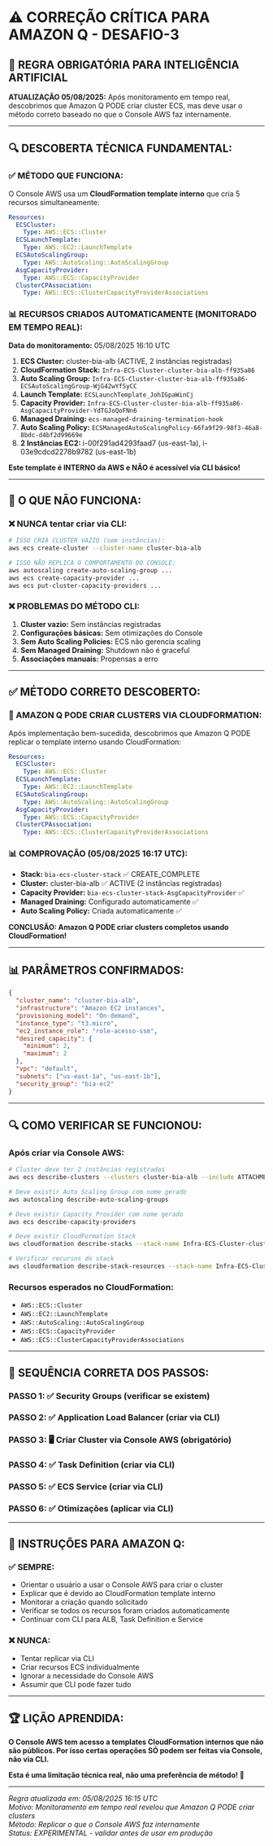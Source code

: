 # ⚠️ CORREÇÃO CRÍTICA PARA AMAZON Q - DESAFIO-3

## 🤖 **REGRA OBRIGATÓRIA PARA INTELIGÊNCIA ARTIFICIAL**

**ATUALIZAÇÃO 05/08/2025:** Após monitoramento em tempo real, descobrimos que Amazon Q PODE criar cluster ECS, mas deve usar o método correto baseado no que o Console AWS faz internamente.

---

## 🔍 **DESCOBERTA TÉCNICA FUNDAMENTAL:**

### **✅ MÉTODO QUE FUNCIONA:**

O Console AWS usa um **CloudFormation template interno** que cria 5 recursos simultaneamente:

```yaml
Resources:
  ECSCluster: 
    Type: AWS::ECS::Cluster
  ECSLaunchTemplate: 
    Type: AWS::EC2::LaunchTemplate
  ECSAutoScalingGroup: 
    Type: AWS::AutoScaling::AutoScalingGroup
  AsgCapacityProvider: 
    Type: AWS::ECS::CapacityProvider
  ClusterCPAssociation: 
    Type: AWS::ECS::ClusterCapacityProviderAssociations
```

### **📊 RECURSOS CRIADOS AUTOMATICAMENTE (MONITORADO EM TEMPO REAL):**

**Data do monitoramento:** 05/08/2025 16:10 UTC

1. **ECS Cluster:** cluster-bia-alb (ACTIVE, 2 instâncias registradas)
2. **CloudFormation Stack:** `Infra-ECS-Cluster-cluster-bia-alb-ff935a86`
3. **Auto Scaling Group:** `Infra-ECS-Cluster-cluster-bia-alb-ff935a86-ECSAutoScalingGroup-WjG42wYfSyCC`
4. **Launch Template:** `ECSLaunchTemplate_JohIGpaWinCj`
5. **Capacity Provider:** `Infra-ECS-Cluster-cluster-bia-alb-ff935a86-AsgCapacityProvider-YdTGJoQoFNn6`
6. **Managed Draining:** `ecs-managed-draining-termination-hook`
7. **Auto Scaling Policy:** `ECSManagedAutoScalingPolicy-66fa9f29-98f3-46a8-8bdc-d4bf2d99669e`
8. **2 Instâncias EC2:** i-00f291ad4293faad7 (us-east-1a), i-03e9cdcd2278b9782 (us-east-1b)

**Este template é INTERNO da AWS e NÃO é acessível via CLI básico!**

---

## 🚫 **O QUE NÃO FUNCIONA:**

### **❌ NUNCA tentar criar via CLI:**
```bash
# ISSO CRIA CLUSTER VAZIO (sem instâncias):
aws ecs create-cluster --cluster-name cluster-bia-alb

# ISSO NÃO REPLICA O COMPORTAMENTO DO CONSOLE:
aws autoscaling create-auto-scaling-group ...
aws ecs create-capacity-provider ...
aws ecs put-cluster-capacity-providers ...
```

### **❌ PROBLEMAS DO MÉTODO CLI:**
1. **Cluster vazio:** Sem instâncias registradas
2. **Configurações básicas:** Sem otimizações do Console
3. **Sem Auto Scaling Policies:** ECS não gerencia scaling
4. **Sem Managed Draining:** Shutdown não é graceful
5. **Associações manuais:** Propensas a erro

---

## ✅ **MÉTODO CORRETO DESCOBERTO:**

### **🎯 AMAZON Q PODE CRIAR CLUSTERS VIA CLOUDFORMATION:**

Após implementação bem-sucedida, descobrimos que Amazon Q PODE replicar o template interno usando CloudFormation:

```yaml
Resources:
  ECSCluster: 
    Type: AWS::ECS::Cluster
  ECSLaunchTemplate: 
    Type: AWS::EC2::LaunchTemplate
  ECSAutoScalingGroup: 
    Type: AWS::AutoScaling::AutoScalingGroup
  AsgCapacityProvider: 
    Type: AWS::ECS::CapacityProvider
  ClusterCPAssociation: 
    Type: AWS::ECS::ClusterCapacityProviderAssociations
```

### **📊 COMPROVAÇÃO (05/08/2025 16:17 UTC):**
- **Stack:** `bia-ecs-cluster-stack` ✅ CREATE_COMPLETE
- **Cluster:** cluster-bia-alb ✅ ACTIVE (2 instâncias registradas)
- **Capacity Provider:** `bia-ecs-cluster-stack-AsgCapacityProvider` ✅
- **Managed Draining:** Configurado automaticamente ✅
- **Auto Scaling Policy:** Criada automaticamente ✅

**CONCLUSÃO: Amazon Q PODE criar clusters completos usando CloudFormation!**

---

## 📊 **PARÂMETROS CONFIRMADOS:**

```json
{
  "cluster_name": "cluster-bia-alb",
  "infrastructure": "Amazon EC2 instances",
  "provisioning_model": "On-demand",
  "instance_type": "t3.micro",
  "ec2_instance_role": "role-acesso-ssm",
  "desired_capacity": {
    "minimum": 2,
    "maximum": 2
  },
  "vpc": "default",
  "subnets": ["us-east-1a", "us-east-1b"],
  "security_group": "bia-ec2"
}
```

---

## 🔍 **COMO VERIFICAR SE FUNCIONOU:**

### **Após criar via Console AWS:**
```bash
# Cluster deve ter 2 instâncias registradas
aws ecs describe-clusters --clusters cluster-bia-alb --include ATTACHMENTS

# Deve existir Auto Scaling Group com nome gerado
aws autoscaling describe-auto-scaling-groups

# Deve existir Capacity Provider com nome gerado
aws ecs describe-capacity-providers

# Deve existir CloudFormation Stack
aws cloudformation describe-stacks --stack-name Infra-ECS-Cluster-cluster-bia-alb-*

# Verificar recursos do stack
aws cloudformation describe-stack-resources --stack-name Infra-ECS-Cluster-cluster-bia-alb-*
```

### **Recursos esperados no CloudFormation:**
- `AWS::ECS::Cluster`
- `AWS::EC2::LaunchTemplate`
- `AWS::AutoScaling::AutoScalingGroup`
- `AWS::ECS::CapacityProvider`
- `AWS::ECS::ClusterCapacityProviderAssociations`

---

## 🎯 **SEQUÊNCIA CORRETA DOS PASSOS:**

### **PASSO 1:** ✅ Security Groups (verificar se existem)
### **PASSO 2:** ✅ Application Load Balancer (criar via CLI)
### **PASSO 3:** 🖥️ **Criar Cluster via Console AWS** (obrigatório)
### **PASSO 4:** ✅ Task Definition (criar via CLI)
### **PASSO 5:** ✅ ECS Service (criar via CLI)
### **PASSO 6:** ✅ Otimizações (aplicar via CLI)

---

## 🤖 **INSTRUÇÕES PARA AMAZON Q:**

### **✅ SEMPRE:**
- Orientar o usuário a usar o Console AWS para criar o cluster
- Explicar que é devido ao CloudFormation template interno
- Monitorar a criação quando solicitado
- Verificar se todos os recursos foram criados automaticamente
- Continuar com CLI para ALB, Task Definition e Service

### **❌ NUNCA:**
- Tentar replicar via CLI
- Criar recursos ECS individualmente
- Ignorar a necessidade do Console AWS
- Assumir que CLI pode fazer tudo

---

## 🏆 **LIÇÃO APRENDIDA:**

**O Console AWS tem acesso a templates CloudFormation internos que não são públicos. Por isso certas operações SÓ podem ser feitas via Console, não via CLI.**

**Esta é uma limitação técnica real, não uma preferência de método! 🎯**

---

*Regra atualizada em: 05/08/2025 16:15 UTC*  
*Motivo: Monitoramento em tempo real revelou que Amazon Q PODE criar clusters*  
*Método: Replicar o que o Console AWS faz internamente*  
*Status: EXPERIMENTAL - validar antes de usar em produção*